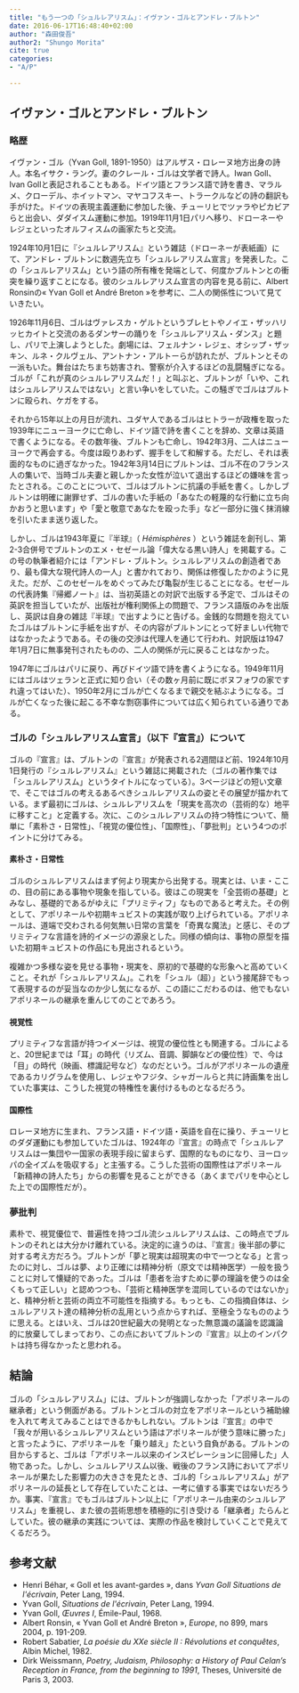 ```yaml
---
title: "もう一つの「シュルレアリスム」：イヴァン・ゴルとアンドレ・ブルトン"
date: 2016-06-17T16:48:40+02:00
author: "森田俊吾"
author2: "Shungo Morita"
cite: true
categories:
- "A/P"

---
```


## イヴァン・ゴルとアンドレ・ブルトン

### 略歴

イヴァン・ゴル（Yvan Goll, 1891-1950）はアルザス・ロレーヌ地方出身の詩人。本名イサク・ラング。妻のクレール・ゴルは文学者で詩人。Iwan Goll、Ivan Gollと表記されることもある。ドイツ語とフランス語で詩を書き、マラルメ、クローデル、ホイットマン、マヤコフスキー、トラークルなどの詩の翻訳も手がけた。ドイツの表現主義運動に参加した後、チューリヒでツァラやピカビアらと出会い、ダダイスム運動に参加。1919年11月1日パリへ移り、ドローネーやレジェといったオルフィスムの画家たちと交流。

1924年10月1日に『シュルレアリスム』という雑誌（ドローネーが表紙画）にて、アンドレ・ブルトンに数週先立ち「シュルレアリスム宣言」を発表した。この「シュルレアリスム」という語の所有権を発端として、何度かブルトンとの衝突を繰り返すことになる。彼のシュルレアリスム宣言の内容を見る前に、Albert Ronsinの« Yvan Goll et André Breton »を参考に、二人の関係性について見ていきたい。

<!--more-->

1926年11月6日、ゴルはヴァレスカ・ゲルトというブレヒトやノイエ・ザッハリッヒカイトと交流のあるダンサーの踊りを「シュルレアリスム・ダンス」と題し、パリで上演しようとした。劇場には、フェルナン・レジェ、オシップ・ザッキン、ルネ・クルヴェル、アントナン・アルトーらが訪れたが、ブルトンとその一派もいた。舞台はたちまち妨害され、警察が介入するほどの乱闘騒ぎになる。ゴルが「これが真のシュルレアリスムだ！」と叫ぶと、ブルトンが「いや、これはシュルレアリスムではない」と言い争いをしていた。この騒ぎでゴルはブルトンに殴られ、ケガをする。

それから15年以上の月日が流れ、ユダヤ人であるゴルはヒトラーが政権を取った1939年にニューヨークに亡命し、ドイツ語で詩を書くことを辞め、文章は英語で書くようになる。その数年後、ブルトンも亡命し、1942年3月、二人はニューヨークで再会する。今度は殴りあわず、握手をして和解する。ただし、それは表面的なものに過ぎなかった。1942年3月14日にブルトンは、ゴル不在のフランス人の集いで、当時ゴル夫妻と親しかった女性が泣いて退出するほどの嫌味を言ったとされる。このことについて、ゴルはブルトンに抗議の手紙を書く。しかしブルトンは明確に謝罪せず、ゴルの書いた手紙の「あなたの軽蔑的な行動に立ち向かおうと思います」や「愛と敬意であなたを殴った手」など一部分に強く抹消線を引いたまま送り返した。

しかし、ゴルは1943年夏に『半球』（ *Hémisphères* ）という雑誌を創刊し、第2-3合併号でブルトンのエメ・セゼール論「偉大なる黒い詩人」を掲載する。この号の執筆者紹介には「アンドレ・ブルトン。シュルレアリスムの創造者であり、最も偉大な現代詩人の一人」と書かれており、関係は修復したかのように見えた。だが、このセゼールをめぐってみたび亀裂が生じることになる。セゼールの代表詩集『帰郷ノート』は、当初英語との対訳で出版する予定で、ゴルはその英訳を担当していたが、出版社が権利関係上の問題で、フランス語版のみを出版し、英訳は自身の雑誌『半球』で出すようにと告げる。金銭的な問題を抱えていたゴルはブルトンに手紙を出すが、その内容がブルトンにとって好ましい代物ではなかったようである。その後の交渉は代理人を通じて行われ、対訳版は1947年1月7日に無事発刊されたものの、二人の関係が元に戻ることはなかった。

1947年にゴルはパリに戻り、再びドイツ語で詩を書くようになる。1949年11月にはゴルはツェランと正式に知り合い（その数ヶ月前に既にボヌフォワの家ですれ違ってはいた）、1950年2月にゴルが亡くなるまで親交を結ぶようになる。ゴルが亡くなった後に起こる不幸な剽窃事件については広く知られている通りである。

### ゴルの「シュルレアリスム宣言」（以下『宣言』）について

ゴルの『宣言』は、ブルトンの『宣言』が発表される2週間ほど前、1924年10月1日発行の『シュルレアリスム』という雑誌に掲載された（ゴルの著作集では「シュルレアリスム」というタイトルになっている）。3ページほどの短い文章で、そこではゴルの考えるあるべきシュルレアリスムの姿とその展望が描かれている。まず最初にゴルは、シュルレアリスムを「現実を高次の（芸術的な）地平に移すこと」と定義する。次に、このシュルレアリスムの持つ特性について、簡単に「素朴さ・日常性」、「視覚の優位性」、「国際性」、「夢批判」という4つのポイントに分けてみる。

#### 素朴さ・日常性

ゴルのシュルレアリスムはまず何より現実から出発する。現実とは、いま・ここの、目の前にある事物や現象を指している。彼はこの現実を「全芸術の基礎」とみなし、基礎的であるがゆえに「プリミティフ」なものであると考えた。その例として、アポリネールや初期キュビストの実践が取り上げられている。アポリネールは、道端で交わされる何気無い日常の言葉を「奇異な魔法」と感じ、そのプリミティフな言語を詩的イメージの源泉とした。同様の傾向は、事物の原型を描いた初期キュビストの作品にも見出されるという。

複雑かつ多様な姿を見せる事物・現実を、原初的で基礎的な形象へと高めていくこと。それが「シュルレアリスム」。これを「シュル（超）」という接尾辞でもって表現するのが妥当なのか少し気になるが、この語にこだわるのは、他でもないアポリネールの継承を重んじてのことであろう。

#### 視覚性

プリミティフな言語が持つイメージは、視覚の優位性とも関連する。ゴルによると、20世紀までは「耳」の時代（リズム、音調、脚韻などの優位性）で、今は「目」の時代（映画、標識記号など）なのだという。ゴルがアポリネールの遺産であるカリグラムを使用し、レジェやフジタ、シャガールらと共に詩画集を出していた事実は、こうした視覚の特権性を裏付けるものとなるだろう。

#### 国際性

ロレーヌ地方に生まれ、フランス語・ドイツ語・英語を自在に操り、チューリヒのダダ運動にも参加していたゴルは、1924年の『宣言』の時点で「シュルレアリスムは一集団や一国家の表現手段に留まらず、国際的なものになり、ヨーロッパの全イズムを吸収する」と主張する。こうした芸術の国際性はアポリネール「新精神の詩人たち」からの影響を見ることができる（あくまでパリを中心とした上での国際性だが）。

### 夢批判

素朴で、視覚優位で、普遍性を持つゴル流シュルレアリスムは、この時点でブルトンのそれとは大分かけ離れている。決定的に違うのは、『宣言』後半部の夢に対する考え方だろう。ブルトンが「夢と現実は超現実の中で一つとなる」と言ったのに対し、ゴルは夢、より正確には精神分析（原文では精神医学）一般を扱うことに対して懐疑的であった。ゴルは「患者を治すために夢の理論を使うのは全くもって正しい」と認めつつも、「芸術と精神医学を混同しているのではないか」と、精神分析と芸術の両立不可能性を指摘する。もっとも、この指摘自体は、シュルレアリスト達の精神分析の乱用という点からすれば、至極全うなもののように思える。とはいえ、ゴルは20世紀最大の発明となった無意識の議論を認識論的に放棄してしまっており、この点においてブルトンの『宣言』以上のインパクトは持ち得なかったと思われる。

## 結論

ゴルの「シュルレアリスム」には、ブルトンが強調しなかった「アポリネールの継承者」という側面がある。ブルトンとゴルの対立をアポリネールという補助線を入れて考えてみることはできるかもしれない。ブルトンは『宣言』の中で「我々が用いるシュルレアリスムという語はアポリネールが使う意味に勝った」と言ったように、アポリネールを「乗り越え」たという自負がある。ブルトンの目からすると、ゴルは「アポリネール以来のインスピレーションに回帰した」人物であった。しかし、シュルレアリスム以後、戦後のフランス詩においてアポリネールが果たした影響力の大きさを見たとき、ゴル的「シュルレアリスム」がアポリネールの延長として存在していたことは、一考に値する事実ではないだろうか。事実、『宣言』でもゴルはブルトン以上に「アポリネール由来のシュルレアリスム」を重視し、また彼の芸術思想を積極的に引き受ける「継承者」たらんとしていた。彼の継承の実践については、実際の作品を検討していくことで見えてくるだろう。

## 参考文献

- Henri Béhar, « Goll et les avant-gardes », dans *Yvan Goll Situations de l'écrivain*, Peter Lang, 1994.
- Yvan Goll, *Situations de l'écrivain*, Peter Lang, 1994.
- Yvan Goll, *Œuvres I*, Émile-Paul, 1968.
- Albert Ronsin, « Yvan Goll et André Breton », *Europe*, no 899, mars 2004, p. 191-209.
- Robert Sabatier, *La poésie du XXe siècle II : Révolutions et conquêtes*, Albin Michel, 1982.
- Dirk Weissmann, *Poetry, Judaism, Philosophy: a History of Paul Celan’s Reception in France, from the beginning to 1991*, Theses, Université de Paris 3, 2003.
